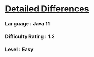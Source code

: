 # [Detailed Differences](https://open.kattis.com/problems/detaileddifferences)

### Language : Java 11

### Difficulty Rating : 1.3

### Level : Easy

